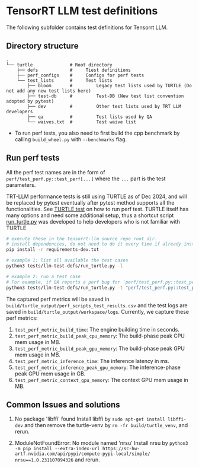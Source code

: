 # TensorRT LLM test definitions

The following subfolder contains test definitions for Tensorrt LLM.


## Directory structure

~~~
.
└── turtle              # Root directory
    ├── defs            #     Tiest definitions
    ├── perf_configs    #     Configs for perf tests
    └── test_lists      #     Test lists
        ├── bloom       #         Legacy test lists used by TURTLE (Do not add any new test lists here)
        ├── test-db     #         Test-DB (New test list convention adopted by pytest)
        ├── dev         #         Other test lists used by TRT LLM developers
        ├── qa          #         Test lists used by QA
        └── waives.txt  #         Test waive list
~~~

- To run perf tests, you also need to first build the cpp benchmark by calling `build_wheel.py` with `--benchmarks` flag.

## Run perf tests

All the perf test names are in the form of `perf/test_perf.py::test_perf[...]` where the `...` part is the test parameters.

TRT-LLM performance tests is still using TURTLE as of Dec 2024, and will be replaced by pytest eventually after pytest method supports all the functionalities. See [TURTLE test](./llm-test-defs/README.md) on how to run perf test.  TURTLE itself has many options and need some additional setup, thus a shortcut script [run_turtle.py](./tests/llm-test-defs/run_turtle.py) was developed to help developers who is not familiar with TURTLE

```bash
# execute these in the tensorrt-llm source repo root dir.
# install dependencies, do not need to do it every time if already installed.
pip install -r requirements-dev.txt

# example 1: list all available the test cases
python3 tests/llm-test-defs/run_turtle.py -l

# example 2: run a test case
# For example, if QA reports a perf bug for `perf/test_perf.py::test_perf[llama_7b-cppmanager-exe-plugin_ifb-float16-input_output_len:128,128,+512,32]`, then you can repro it by running:
python3 tests/llm-test-defs/run_turtle.py -t "perf/test_perf.py::test_perf[llama_7b-cppmanager-exe-plugin_ifb-float16-input_output_len:128,128,+512,32]"

```

The captured perf metrics will be saved in `build/turtle_output/perf_scripts_test_results.csv` and the test logs are saved in `build/turtle_output/workspace/logs`. Currently, we capture these perf metrics:

1. `test_perf_metric_build_time`: The engine building time in seconds.
2. `test_perf_metric_build_peak_cpu_memory`: The build-phase peak CPU mem usage in MB.
3. `test_perf_metric_build_peak_gpu_memory`: The build-phase peak GPU mem usage in MB.
4. `test_perf_metric_inference_time`: The inference latency in ms.
5. `test_perf_metric_inference_peak_gpu_memory`: The inference-phase peak GPU mem usage in GB.
6. `test_perf_metric_context_gpu_memory`: The context GPU mem usage in MB.

## Common Issues and solutions

1. No package 'libffi' found
Install libffi by `sudo apt-get install libffi-dev` and then remove the turtle-venv by `rm -fr build/turtle_venv`, and rerun.

2. ModuleNotFoundError: No module named 'nrsu'
Install nrsu by `python3 -m pip install --extra-index-url https://sc-hw-artf.nvidia.com/api/pypi/compute-pypi-local/simple/ nrsu==1.0.231107094326` and rerun.
